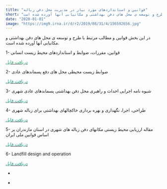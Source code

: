 ```yaml
---
title: "قوانین و استانداردهای مورد نیاز در مدیریت محل دفن زباله"
short: "در این بخش قوانین و مطالب مرتبط با طرح و توسعه ی محل های دفن بهداشتی و مکانیابی آنها آورده شده است."
date: "2020-01-01"
image: "https://img9.irna.ir/d/r2/2019/08/31/4/156592656.jpg"
---
```


<div class="post">
<div class="body align"><div class="cnt">
<p>در این بخش قوانین و مطالب مرتبط با طرح و توسعه ی محل های دفن بهداشتی و مکانیابی آنها آورده شده است.</p>
<p>1- قوانین،&nbsp;مقررات، ضوابط و استانداردهای محیط زیست انسانی</p>
<p><a href="http://s13.picofile.com/d/8401404118/00ffe54a-2136-4c13-9947-844a00a75324/Iran_Environmental_Laws_130.pdf"><span style="color:#27ae60;">دریافت فایل</span></a></p>
<p>2- ضوابط زیست محیطی محل های دفع پسماندهای عادی</p>
<p><a href="http://s13.picofile.com/d/8401404976/49c28d18-0148-4701-add4-721652e569e6/%D8%B6%D9%88%D8%A7%D8%A8%D8%B7_%D9%85%D8%AD%D9%84_%D8%AF%D9%81%D9%86.pdf"><span style="color:#16a085;">دریافت فایل</span></a></p>
<p>3- شیوه نامه اجرایی احداث و راهبری محل دفن بهداشتی پسماندهای عادی شهری</p>
<p><a href="http://s13.picofile.com/d/8401404334/52c89f39-9299-4d04-b679-eb861584b5ad/%D8%B4%DB%8C%D9%88%D9%87_%D9%86%D8%A7%D9%85%D9%87_%D8%A7%D8%AC%D8%B1%D8%A7%DB%8C%DB%8C_%D8%AF%D9%81%D9%86_%D8%A8%D9%87%D8%AF%D8%A7%D8%B4%D8%AA%DB%8C.pdf"><span style="color:#16a085;">دریافت فایل</span></a></p>
<p>4- طراحی، اجرا، نگهداری و بهره برداری خاکچالهای بهداشتی برای زباله شهری</p>
<p><a href="http://s12.picofile.com/d/8401404684/c069707d-6097-4910-bc50-e03f2ed1c45f/%D8%B7%D8%B1%D8%A7%D8%AD%DB%8C_%D9%88_%D8%A7%D8%AC%D8%B1%D8%A7%DB%8C_%D8%AE%D8%A7%DA%A9%DA%86%D8%A7%D9%84%D9%87%D8%A7%DB%8C_%D8%A8%D9%87%D8%AF%D8%A7%D8%B4%D8%AA%DB%8C.pdf"><span style="color:#16a085;">دریافت فایل</span></a></p>
<p>5- مقاله ارزیابی محیط زیستی مکانهای دفن زباله های شهری در استان مازندران بر اساس قوانین ملی ایران</p>
<p><a href="http://s12.picofile.com/d/8401404142/f0cce7f5-ed12-4a92-82fc-ab20c5035fdd/JTCP_Volume_12_Issue_1_Pages_101_124.pdf"><span style="color:#16a085;">دریافت فایل</span></a></p>
<p>6- Landfill design and operation</p>
<p><a href="http://s12.picofile.com/d/8401404268/7583508d-f1dc-48f1-b653-40ae8bf87513/LandfilldesignandOperation.pdf"><span style="color:#16a085;">دریافت فایل</span></a></p>
</div></div>
<div class="post_detail">
<div class="cnt">
<div class="det_left">
<ul>
<li class="nobg"><span class="date"></span></li>
</ul>
</div>
<div class="det_right">
<ul>
<li><span class="author"></span></li>
</ul>
</div>
<div class="clear"></div>
</div>
</div></div>
